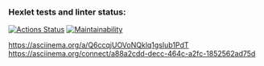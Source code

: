 ### Hexlet tests and linter status:
[![Actions Status](https://github.com/Asankhey/python-project-49/actions/workflows/hexlet-check.yml/badge.svg)](https://github.com/Asankhey/python-project-49/actions)
[![Maintainability](https://api.codeclimate.com/v1/badges/daed4b2aed51284a46a6/maintainability)](https://codeclimate.com/github/Asankhey/python-project-49/maintainability)

https://asciinema.org/a/Q6ccqjUOVoNQklq1gsIub1PdT
https://asciinema.org/connect/a88a2cdd-decc-464c-a2fc-1852562ad75d
